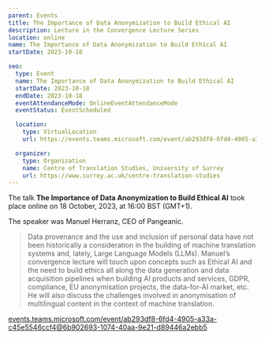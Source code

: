 ```yaml
---
parent: Events
title: The Importance of Data Anonymization to Build Ethical AI
description: Lecture in the Convergence Lecture Series
location: online
name: The Importance of Data Anonymization to Build Ethical AI
startDate: 2023-10-18

seo:
  type: Event
  name: The Importance of Data Anonymization to Build Ethical AI
  startDate: 2023-10-18
  endDate: 2023-10-18
  eventAttendanceMode: OnlineEventAttendanceMode
  eventStatus: EventScheduled

  location:
    type: VirtualLocation
    url: https://events.teams.microsoft.com/event/ab293df8-6fd4-4905-a33a-c45e5546ccf4@6b902693-1074-40aa-9e21-d89446a2ebb5

  organizer:
    type: Organization
    name: Centre of Translation Studies, University of Surrey
    url: https://www.surrey.ac.uk/centre-translation-studies
---
```


The talk **The Importance of Data Anonymization to Build Ethical AI** took place online on 18 October, 2023, at 16:00 BST (GMT+1).

The speaker was Manuel Herranz, CEO of Pangeanic.


> Data provenance and the use and inclusion of personal data have not been historically a consideration in the building of machine translation systems and, lately, Large Language Models (LLMs). Manuel’s convergence lecture will touch upon concepts such as Ethical AI and the need to build ethics all along the data generation and data acquisition pipelines when building AI products and services, GDPR, compliance, EU anonymisation projects, the data-for-AI market, etc. He will also discuss the challenges involved in anonymisation of multilingual content in the context of machine translation. 


[events.teams.microsoft.com/event/ab293df8-6fd4-4905-a33a-c45e5546ccf4@6b902693-1074-40aa-9e21-d89446a2ebb5](https://events.teams.microsoft.com/event/ab293df8-6fd4-4905-a33a-c45e5546ccf4@6b902693-1074-40aa-9e21-d89446a2ebb5)